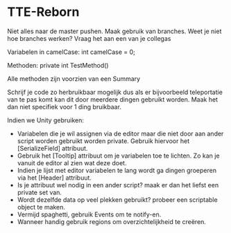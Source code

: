# TTE-Reborn

Niet alles naar de master pushen. Maak gebruik van branches.
Weet je niet hoe branches werken? Vraag het aan een van je collegas

Variabelen in camelCase: int camelCase = 0;

Methoden: private int TestMethod()

Alle methoden zijn voorzien van een Summary

Schrijf je code zo herbruikbaar mogelijk dus als er bijvoorbeeld teleportatie van te pas komt kan dit door meerdere dingen gebruikt worden. Maak het dan niet specifiek voor 1 ding bruikbaar.

Indien we Unity gebruiken:
- Variabelen die je wil assignen via de editor maar die niet door aan ander script worden gebruikt worden private. Gebruik hiervoor het                                                                                             [SerializeField] attribuut.
- Gebruik het [Tooltip] attribuut om je variabelen toe te lichten. Zo kan je vanuit de editor al zien wat deze doet.
- Indien je lijst met editor variabelen te lang wordt ga dingen groeperen via het [Header] attribuut.
- Is je attribuut wel nodig in een ander script? maak er dan het liefst een private set van.
- Wordt dezelfde data op veel plekken gebruikt? probeer een scriptable object te maken.
- Vermijd spaghetti, gebruik Events om te notify-en.
- Wanneer handig gebruik regions om overzichtelijkheid te creëren.
